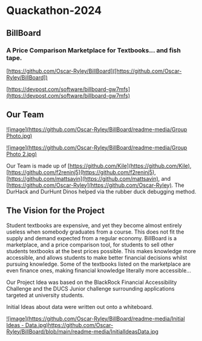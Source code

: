 # Quackathon-2024

## BillBoard

### A Price Comparison Marketplace for Textbooks... and fish tape.

[https://github.com/Oscar-Ryley/BillBoard]([https://github.com/Oscar-Ryley/BillBoard])

[https://devpost.com/software/billboard-gw7mfs](https://devpost.com/software/billboard-gw7mfs)

## Our Team

[![image](https://github.com/Oscar-Ryley/BillBoard/readme-media/Group Photo.jpg)](https://github.com/Oscar-Ryley/BillBoard/blob/main/readme-media/GroupPhoto.jpg)

[![image](https://github.com/Oscar-Ryley/BillBoard/readme-media/Group Photo 2.jpg)](https://github.com/Oscar-Ryley/BillBoard/blob/main/readme-media/GroupPhoto2.jpg)

Our Team is made up of [https://github.com/Kile](https://github.com/Kile), [https://github.com/f2reninj5](https://github.com/f2reninj5), [https://github.com/mattsavin](https://github.com/mattsavin), and [https://github.com/Oscar-Ryley](https://github.com/Oscar-Ryley). The DurHack and DurHunt Dinos helped via the rubber duck debugging method.

## The Vision for the Project

Student textbooks are expensive, and yet they become almost entirely useless when somebody graduates from a course. This does not fit the supply and demand expected from a regular economy. BillBoard is a marketplace, and a price comparison tool, for students to sell other students textbooks at the best prices possible. This makes knowledge more accessible, and allows students to make better financial decisions whilst pursuing knowledge. Some of the textbooks listed on the marketplace are even finance ones, making financial knowledge literally more accessible...

Our Project Idea was based on the BlackRock Financial Accessibility Challenge and the DUCS Junior challenge surrounding applications targeted at university students.

Initial Ideas about data were written out onto a whiteboard.

[![image](https://github.com/Oscar-Ryley/BillBoard/readme-media/Initial Ideas - Data.jpg)](https://github.com/Oscar-Ryley/BillBoard/blob/main/readme-media/Initial%20Ideas%20-%20Data.jpg)https://github.com/Oscar-Ryley/BillBoard/blob/main/readme-media/InitialIdeasData.jpg


